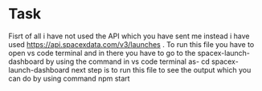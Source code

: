 # Task
Fisrt of all i have not used the API which you have sent me instead i have used https://api.spacexdata.com/v3/launches . 
To run this file you have to open vs code terminal and in there you have to go to the spacex-launch-dashboard by using the command in vs code terminal as- cd spacex-launch-dashboard 
next step is to run this file to see the output which you can do by using command npm start
